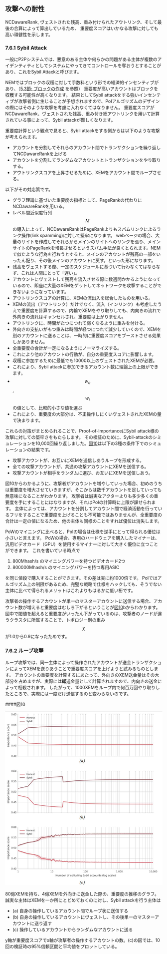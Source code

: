 ## 攻撃への耐性

NCDawareRank, ヴェストされた残高、重み付けられたアウトリンク、そして最後の合算によって算出しているため、
重要度スコアはいかなる攻撃に対しても高い頑健性を示します。

### 7.6.1 Sybil Attack

一般にP2Pシステムでは、悪意のある主体や何らかの問題がある主体が複数のアイデンティティとしてシステムにやってきてコントロールを奪おうとすることがあり、これをSybil Attackと呼びます。

NEMではブロックの収穫に対して手数料という形での経済的インセンティブがあり、（[5.3節: ブロックの作成](/Blockchain/5.3.md) を参照）
重要度が高いアカウントはブロックを収穫する可能性が高くなります。
結果としてSybil attackをする強いインセンティブが攻撃者側に生じることが予想されますので、PoIアルゴリズムのデザインの際にはそのような攻撃を考慮に入れなくてはなりません。
重要度スコアがNCDawareRank、ヴェストされた残高、重み付き総アウトリンクを用いて計算されている事によって、Sybil attackが難しくなります。

重要度計算という観点で見ると、Sybil attackをする側からは以下のような攻撃が考えられます。

* アカウントを分割してそれらのアカウント間でトランザクションを繰り返してNCDawareRankを上げる
* アカウントを分割してランダムなアカウントとトランザクションをやり取りする。
* アウトリンクスコアを上昇させるために、XEMをアカウント間でループさせる。

以下がその対応策です。

* グラフ理論に基づいた重要度の指標として、PageRankの代わりにNCDawareRankを用いる。
 * レベル間近似度行列$$M$$の導入によって、NCDawareRankはPageRankよりもスパムリンクによるランク操作(link spamming)に対して堅牢になります。
webページの場合、大量のサイトを作成してそれらからメインのサイトへのリンクを張り、メインサイトのPageRankを増長させるというスパム手法が良くとられます。NEMで似たような行為を行おうとすると、メインのアカウントが残高の一部をいったん配り、その後メインのアカウントに戻す。といった形になります。
* 残高をヴェストする際、一定のスケジュールに基づいて行わなくてはならなず、これは人間にとって「遅い」。
 * アカウントにヴェストして残高を流入させる際に数週間かかるようになっているので、即座に大量のXEMをゲットしてネットワークを攻撃することができないようになっています。
* アウトリンクスコアの計算に、XEMの流出入を総合したものを用いる。
 * XEMの流出（アウトリンク）だけでなく、流入（インリンク）も考慮したうえで重要度を計算するので、内輪でXEMをやり取りしても、内向きの流れで外向きの流れはキャンセルされ、重要度は上がりません。
* アウトリンクに、時間がたつにつれて弱くなるように重みを付ける。
 * 外向きの支払いがもつ重みは時間が経つにつれて減少していくので、XEMを別のアカウントに送ることは、一時的に重要度スコアをブーストさせる効果しかありません。
* 全重要度の合計が一定になるようにノーマライズする。
 * これにより他のアカウントの行動が、自分の重要度スコアに影響します。
* 収穫に参加するために最低でも10000以上のヴェストされたXEMが必要。
 * これにより、Sybil attackに参加できるアカウント数に理論上の上限ができます。
* $$w_o$$,$$w_i$$の値として、比較的小さな値を選ぶ
 * これにより、重要度の大部分は、不正操作しにくいヴェストされたXEMの量で決まります。

これらの対策がまとめられることで、Proof-of-ImportanceにSybil attack様の攻撃に対しての堅牢さをもたらします。
その検証のために、Sybil-attackのシミュレーションを10,000回繰り返しました。[図10](#図10)は以下の3種の条件下でのシミュレーションの結果です。

* 攻撃アカウントが、お互いにXEMを送信しあうループを形成する。
* 全ての攻撃アカウントが、共通の攻撃アカウントにXEMを送信する。
* 攻撃アカウントが相手をランダムに選び、お互いにXEMを送信しあう。

図10からわかるように、攻撃者がアカウントを増やしていった場合、初めのうちは重要度を増大させていきますが、そこからは数千アカウントを足していっても無意味になることがわかります。
攻撃者は誠実なアクターよりも多少多くの重要度を手にすることにはなりますが、それはPoIの計算時に上限が課せられます。
主体によっては、アカウントを分割してアカウント間で経済活動を行っているフリをすることで重要度を上げることも不可能ではありませんが、全重要度の合計は一定の値になるため、他の主体も同様のことをすれば優位は消失します。

PoWのマイニングに比べると、PoIの場合は仕様を逆手にとって得られる優位は小さいと言えます。
PoWの場合、専用のハードウェアを購入したマイナーは、汎用ビデオカード（GPU）を使用するマイナーに対して大きく優位に立つことができます。
これを書いている時点で

1. 800Mhash/s のマイニングパワーを持つビデオカード2つ
2. 800000Mhash/s のマイニングパワーを持つ専用ASIC

を同じ値段で購入することができます。その差は実に約1000倍です。
PoIではアルゴリズム上の制限があるため、完璧な戦略で仕様をハックしても、そうでない主体に比べて得られるメリットはこれよりもはるかに低い桁です。

攻撃者の操作するアカウントが単一のマスターアカウントに送信する場合、アカウント数が増えると重要度はむしろ下がるということが[図10](#図10)bからわかります。
図中で閾値を超えると重要度がいったん下がっているのは、攻撃者のノードが違うクラスタに所属することで、トポロジー別の重み$$\chi$$が1.0から0.9になったためです。

### 7.6.2 ループ攻撃

ループ攻撃では、同一主体によって操作されたアカウントが送金トランザクションによってXEMを送りあうことで重要度スコアを上げようと試みるものとします。
アカウントの重要度を計算するにあたって、外向きのXEM送金量はその大部分を占めますが、実際には**総**送金量として計算されますので、内向きの送金によって相殺されます。
したがって、1000XEMをループ内で何百万回やり取りしたところで、実際には一度だけ送信するのと変わらないのです。


####図10

<img src="/images/Figure10.jpg">

80億XEMを持ち、4億XEMを外向きに送金した際の、重要度の推移のグラフ。
誠実な主体はXEMを一か所にとどめておくのに対し、Sybil attackを行う主体は

* (a) 自身の操作しているアカウント間でループ状に送信する
* (b) 自身の操作しているアカウントにヴェストし、その後単一のマスターアカウントに送り返す
* (c) 操作しているアカウントからランダムなアカウントに送る

y軸が重要度スコアでx軸が攻撃者の操作するアカウントの数。(c)の図では、10回の検証時の95%信頼区間と平均値をプロットしている。
